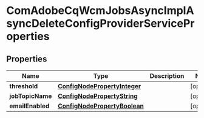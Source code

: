 
# ComAdobeCqWcmJobsAsyncImplAsyncDeleteConfigProviderServiceProperties

## Properties
Name | Type | Description | Notes
------------ | ------------- | ------------- | -------------
**threshold** | [**ConfigNodePropertyInteger**](ConfigNodePropertyInteger.md) |  |  [optional]
**jobTopicName** | [**ConfigNodePropertyString**](ConfigNodePropertyString.md) |  |  [optional]
**emailEnabled** | [**ConfigNodePropertyBoolean**](ConfigNodePropertyBoolean.md) |  |  [optional]



